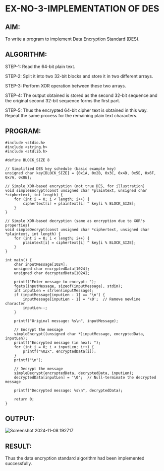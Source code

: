 # EX-NO-3-IMPLEMENTATION OF DES

## AIM:
  To write a program to implement Data Encryption Standard (DES).

## ALGORITHM:

  STEP-1: Read the 64-bit plain text.
  
  STEP-2: Split it into two 32-bit blocks and store it in two different arrays.
  
  STEP-3: Perform XOR operation between these two arrays.
  
  STEP-4: The output obtained is stored as the second 32-bit sequence and the original second 32-bit sequence forms the first part.
  
  STEP-5: Thus the encrypted 64-bit cipher text is obtained in this way. Repeat the same process for the remaining plain text characters.
  
## PROGRAM:
```
#include <stdio.h>
#include <string.h>
#include <stdlib.h>

#define BLOCK_SIZE 8

// Simplified DES key schedule (basic example key)
unsigned char key[BLOCK_SIZE] = {0x1A, 0x2B, 0x3C, 0x4D, 0x5E, 0x6F, 0x7A, 0x8B};

// Simple XOR-based encryption (not true DES, for illustration)
void simpleEncrypt(const unsigned char *plaintext, unsigned char *ciphertext, int length) {
    for (int i = 0; i < length; i++) {
        ciphertext[i] = plaintext[i] ^ key[i % BLOCK_SIZE];
    }
}

// Simple XOR-based decryption (same as encryption due to XOR's properties)
void simpleDecrypt(const unsigned char *ciphertext, unsigned char *plaintext, int length) {
    for (int i = 0; i < length; i++) {
        plaintext[i] = ciphertext[i] ^ key[i % BLOCK_SIZE];
    }
}

int main() {
    char inputMessage[1024];
    unsigned char encryptedData[1024];
    unsigned char decryptedData[1024];

    printf("Enter message to encrypt: ");
    fgets(inputMessage, sizeof(inputMessage), stdin);
    int inputLen = strlen(inputMessage);
    if (inputMessage[inputLen - 1] == '\n') {
        inputMessage[inputLen - 1] = '\0';  // Remove newline character
        inputLen--;
    }

    printf("Original message: %s\n", inputMessage);

    // Encrypt the message
    simpleEncrypt((unsigned char *)inputMessage, encryptedData, inputLen);
    printf("Encrypted message (in hex): ");
    for (int i = 0; i < inputLen; i++) {
        printf("%02x", encryptedData[i]);
    }
    printf("\n");

    // Decrypt the message
    simpleDecrypt(encryptedData, decryptedData, inputLen);
    decryptedData[inputLen] = '\0';  // Null-terminate the decrypted message

    printf("Decrypted message: %s\n", decryptedData);

    return 0;
}

```

## OUTPUT:
![Screenshot 2024-11-08 192717](https://github.com/user-attachments/assets/47d2cabe-1cce-479c-bd8a-2c997646696b)

## RESULT:
Thus the data encryption standard algorithm had been implemented successfully.
